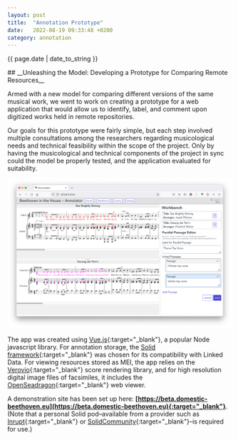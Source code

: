 ```yaml
---
layout: post
title:  "Annotation Prototype"
date:   2022-08-19 09:33:48 +0200
category: annotation
---
```

<p>{{ page.date | date_to_string }}</p>
## __Unleashing the Model: Developing a Prototype for Comparing Remote Resources__

Armed with a new model for comparing different versions of the same musical work, we went to work on creating a prototype for a web application that would allow us to identify, label, and comment upon digitized works held in remote repositories.

Our goals for this prototype were fairly simple, but each step involved multiple consultations among the researchers regarding musicological needs and technical feasibility within the scope of the project. Only by having the musicological and technical components of the project in sync could the model be properly tested, and the application evaluated for suitability.

![Beethoven in the House BitH-annotator app](/assets/img/prototypeScreenshot.png)
<!-- {:height="430px" width="300px"} -->

The app was created using [Vue.js](https://vuejs.org/){:target="_blank"}, a popular Node javascript library. For annotation storage, the [Solid framework](https://solidproject.org/users/get-a-pod){:target="_blank"} was chosen for its compatibility with Linked Data. For viewing resources stored as MEI, the app relies on the [Verovio](https://www.verovio.org/index.xhtml){:target="_blank"} score rendering library, and for high resolution digital image files of facsimiles, it includes the [OpenSeadragon](https://openseadragon.github.io/){:target="_blank"} web viewer.

A demonstration site has been set up here: __[https://beta.domestic-beethoven.eu](https://beta.domestic-beethoven.eu){:target="_blank"}__. (Note that a personal Solid pod–available from a provider such as [Inrupt](https://signup.pod.inrupt.com/){:target="_blank"} or [SolidCommunity](https://solidcommunity.net/){:target="_blank"}–is required for use.)
